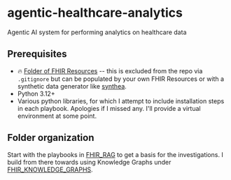 # agentic-healthcare-analytics
Agentic AI system for performing analytics on healthcare data

## Prerequisites

* 🔥 [Folder of FHIR Resources](./fhir/) -- this is excluded from the repo via `.gitignore` but can be populated by your own FHIR Resources or with a synthetic data generator like [synthea](https://synthea.mitre.org/).
* Python 3.12+
* Various python libraries, for which I attempt to include installation steps in each playbook. Apologies if I missed any. I'll provide a virtual environment at some point.

## Folder organization

Start with the playbooks in [FHIR_RAG](./FHIR_RAG/) to get a basis for the investigations. I build from there towards using Knowledge Graphs under [FHIR_KNOWLEDGE_GRAPHS](./FHIR_KNOWLEDGE_GRAPHS/).